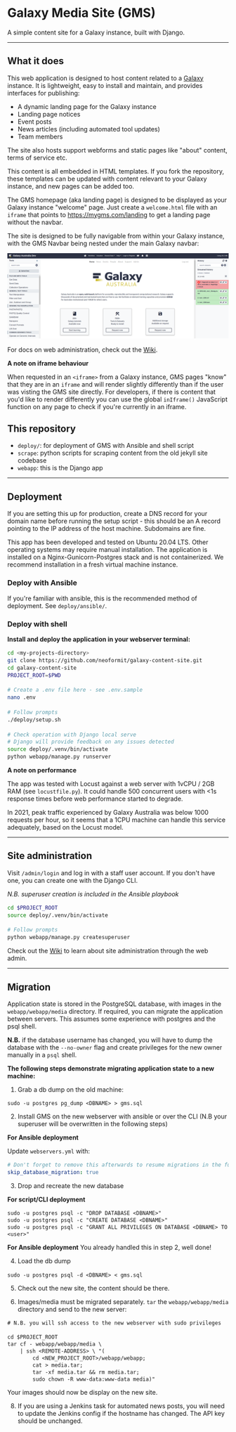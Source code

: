 # Galaxy Media Site (GMS)

A simple content site for a Galaxy instance, built with Django.

---

## What it does

This web application is designed to host content related to a [Galaxy](https://galaxyproject.org/) instance. It is lightweight, easy to install and maintain, and provides interfaces for publishing:

- A dynamic landing page for the Galaxy instance
- Landing page notices
- Event posts
- News articles (including automated tool updates)
- Team members

The site also hosts support webforms and static pages like "about" content, terms of service etc.

This content is all embedded in HTML templates. If you fork the repository, these templates can be updated with content relevant to your Galaxy instance, and new pages can be added too.

The GMS homepage (aka landing page) is designed to be displayed as your Galaxy instance "welcome" page. Just create a `welcome.html` file with an `iframe` that points to https://mygms.com/landing to get a landing page without the navbar.

The site is designed to be fully navigable from within your Galaxy instance, with the GMS Navbar being nested under the main Galaxy navbar:

![site navigation](.img/iframe-view.png)

For docs on web administration, check out the [Wiki](https://github.com/neoformit/galaxy-content-site/wiki/Site-administration).


**A note on iframe behaviour**

When requested in an `<iframe>` from a Galaxy instance, GMS pages "know" that
they are in an `iframe` and will render slightly differently than if the user
was visting the GMS site directly. For developers, if there is content that
you'd like to render differently you can use the global `inIframe()` JavaScript
function on any page to check if you're currently in an iframe.

## This repository

- `deploy/`: for deployment of GMS with Ansible and shell script
- `scrape`: python scripts for scraping content from the old jekyll site codebase
- `webapp`: this is the Django app

---

## Deployment

If you are setting this up for production, create a DNS record for your domain name before running the setup script - this should be an A record pointing to the IP address of the host machine. Subdomains are fine.

This app has been developed and tested on Ubuntu 20.04 LTS.
Other operating systems may require manual installation.
The application is installed on a Nginx-Gunicorn-Postgres stack
and is not containerized. We recommend installation in a fresh
virtual machine instance.

### Deploy with Ansible

If you're familiar with ansible, this is the recommended method of
deployment. See `deploy/ansible/`.

### Deploy with shell

**Install and deploy the application in your webserver terminal:**

```bash
cd <my-projects-directory>
git clone https://github.com/neoformit/galaxy-content-site.git
cd galaxy-content-site
PROJECT_ROOT=$PWD

# Create a .env file here - see .env.sample
nano .env

# Follow prompts
./deploy/setup.sh

# Check operation with Django local serve
# Django will provide feedback on any issues detected
source deploy/.venv/bin/activate
python webapp/manage.py runserver
```

**A note on performance**

The app was tested with Locust against a web server with 1vCPU / 2GB RAM
(see `locustfile.py`). It could handle 500 concurrent users with <1s
response times before web performance started to degrade.

In 2021, peak traffic experienced by Galaxy Australia was below 1000
requests per hour, so it seems that a 1CPU machine can handle this service
adequately, based on the Locust model.

---

## Site administration

Visit `/admin/login` and log in with a staff user account. If you don't have one, you can create one with the Django CLI.

*N.B. superuser creation is included in the Ansible playbook*

```bash
cd $PROJECT_ROOT
source deploy/.venv/bin/activate

# Follow prompts
python webapp/manage.py createsuperuser
```

Check out the [Wiki](https://github.com/neoformit/galaxy-content-site/wiki/Site-administration) to learn about site administration through the web admin.

---

## Migration

Application state is stored in the PostgreSQL database, with images in the `webapp/webapp/media` directory. If required, you can migrate the application between servers. This assumes some experience with postgres and the psql shell.

**N.B.** if the database username has changed, you will have to dump the database with the `--no-owner` flag and create privileges for the new owner manually in a `psql` shell.

**The following steps demonstrate migrating application state to a new machine:**

1. Grab a db dump on the old machine:

  ```
  sudo -u postgres pg_dump <DBNAME> > gms.sql
  ```

2. Install GMS on the new webserver with ansible or over the CLI (N.B your superuser will be overwritten in the following steps)

  **For Ansible deployment**

  Update `webservers.yml` with:

  ```yaml
  # Don't forget to remove this afterwards to resume migrations in the future!
  skip_database_migration: true
  ```

3. Drop and recreate the new database

  **For script/CLI deployment**
  ```
  sudo -u postgres psql -c "DROP DATABASE <DBNAME>"
  sudo -u postgres psql -c "CREATE DATABASE <DBNAME>"
  sudo -u postgres psql -c "GRANT ALL PRIVILEGES ON DATABASE <DBNAME> TO <user>"
  ```

  **For Ansible deployment**
  You already handled this in step 2, well done!

4. Load the db dump

  `sudo -u postgres psql -d <DBNAME> < gms.sql`

5. Check out the new site, the content should be there.

6. Images/media must be migrated separately. `tar` the `webapp/webapp/media` directory and send to the new server:
  ```
  # N.B. you will ssh access to the new webserver with sudo privileges

  cd $PROJECT_ROOT
  tar cf - webapp/webapp/media \
      | ssh <REMOTE-ADDRESS> \ "(
          cd <NEW_PROJECT_ROOT>/webapp/webapp;
          cat > media.tar;
          tar -xf media.tar && rm media.tar;
          sudo chown -R www-data:www-data media)"
  ```
  Your images should now be display on the new site.

8. If you are using a Jenkins task for automated news posts, you will need to update the Jenkins config if the hostname has changed. The API key should be unchanged.
